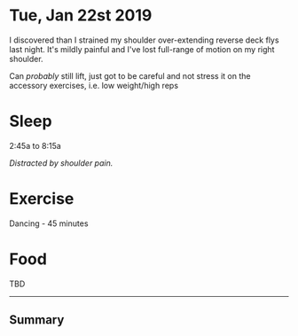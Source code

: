 # Tue, Jan 22st 2019

I discovered than I strained my shoulder over-extending reverse deck flys last night. It's mildly painful and I've lost full-range of motion on my right shoulder.

Can *_probably_* still lift, just got to be careful and not stress it on the accessory exercises, i.e. low weight/high reps

# Sleep

2:45a to 8:15a

_Distracted by shoulder pain._

# Exercise

Dancing - 45 minutes


# Food

TBD

---

## Summary

